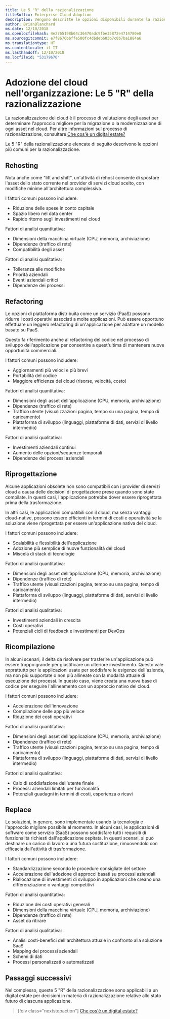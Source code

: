 ```yaml
---
title: Le 5 "R" della razionalizzazione
titleSuffix: Enterprise Cloud Adoption
description: Vengono descritte le opzioni disponibili durante la razionalizzazione di un digital estate
author: BrianBlanchard
ms.date: 12/10/2018
ms.openlocfilehash: 4e2765198b64c36470adc9fbe35872e4714780e8
ms.sourcegitcommit: e7f8676bbffe500fc4d6deb603b7c0b7ba1884a6
ms.translationtype: HT
ms.contentlocale: it-IT
ms.lasthandoff: 12/10/2018
ms.locfileid: "53179670"
---
```

# <a name="enterprise-cloud-adoption-the-5-rs-of-rationalization"></a>Adozione del cloud nell'organizzazione: Le 5 "R" della razionalizzazione

La razionalizzazione del cloud è il processo di valutazione degli asset per determinare l'approccio migliore per la migrazione o la modernizzazione di ogni asset nel cloud. Per altre informazioni sul processo di razionalizzazione, consultare [Che cos'è un digital estate?](overview.md)

Le 5 "R" della razionalizzazione elencate di seguito descrivono le opzioni più comuni per la razionalizzazione.

## <a name="rehost"></a>Rehosting

Nota anche come "lift and shift", un'attività di rehost consente di spostare l'asset dello stato corrente nel provider di servizi cloud scelto, con modifiche minime all'architettura complessiva.

I fattori comuni possono includere:

* Riduzione delle spese in conto capitale
* Spazio libero nel data center
* Rapido ritorno sugli investimenti nel cloud

Fattori di analisi quantitativa:

* Dimensioni della macchina virtuale (CPU, memoria, archiviazione)
* Dipendenze (traffico di rete)
* Compatibilità degli asset

Fattori di analisi qualitativa:

* Tolleranza alle modifiche
* Priorità aziendali
* Eventi aziendali critici
* Dipendenze dei processi

## <a name="refactor"></a>Refactoring

Le opzioni di piattaforma distribuita come un servizio (PaaS) possono ridurre i costi operativi associati a molte applicazioni. Può essere opportuno effettuare un leggero refactoring di un'applicazione per adattare un modello basato su PaaS.

Questo fa riferimento anche al refactoring del codice nel processo di sviluppo dell'applicazione per consentire a quest'ultima di mantenere nuove opportunità commerciali.

I fattori comuni possono includere:

* Aggiornamenti più veloci e più brevi
* Portabilità del codice
* Maggiore efficienza del cloud (risorse, velocità, costo)

Fattori di analisi quantitativa:

* Dimensioni degli asset dell'applicazione (CPU, memoria, archiviazione)
* Dipendenze (traffico di rete)
* Traffico utente (visualizzazioni pagina, tempo su una pagina, tempo di caricamento)
* Piattaforma di sviluppo (linguaggi, piattaforme di dati, servizi di livello intermedio)

Fattori di analisi qualitativa:

* Investimenti aziendali continui
* Aumento delle opzioni/sequenze temporali
* Dipendenze dei processi aziendali

## <a name="rearchitect"></a>Riprogettazione

Alcune applicazioni obsolete non sono compatibili con i provider di servizi cloud a causa delle decisioni di progettazione prese quando sono state compilate. In questi casi, l'applicazione potrebbe dover essere riprogettata prima della trasformazione.

In altri casi, le applicazioni compatibili con il cloud, ma senza vantaggi cloud-native, possono essere efficienti in termini di costi e operatività se la soluzione viene riprogettata per essere un'applicazione nativa del cloud.

I fattori comuni possono includere:

* Scalabilità e flessibilità dell'applicazione
* Adozione più semplice di nuove funzionalità del cloud
* Miscela di stack di tecnologie

Fattori di analisi quantitativa:

* Dimensioni degli asset dell'applicazione (CPU, memoria, archiviazione)
* Dipendenze (traffico di rete)
* Traffico utente (visualizzazioni pagina, tempo su una pagina, tempo di caricamento)
* Piattaforma di sviluppo (linguaggi, piattaforme di dati, servizi di livello intermedio)

Fattori di analisi qualitativa:

* Investimenti aziendali in crescita
* Costi operativi
* Potenziali cicli di feedback e investimenti per DevOps

## <a name="rebuild"></a>Ricompilazione

In alcuni scenari, il delta da risolvere per trasferire un'applicazione può essere troppo grande per giustificare un ulteriore investimento. Questo vale soprattutto per le applicazioni usate per soddisfare le esigenze dell'azienda, ma non più supportate o non più allineate con la modalità attuale di esecuzione dei processi. In questo caso, viene creata una nuova base di codice per eseguire l'allineamento con un approccio nativo del cloud.

I fattori comuni possono includere:

* Accelerazione dell'innovazione
* Compilazione delle app più veloce
* Riduzione dei costi operativi

Fattori di analisi quantitativa:

* Dimensioni degli asset dell'applicazione (CPU, memoria, archiviazione)
* Dipendenze (traffico di rete)
* Traffico utente (visualizzazioni pagina, tempo su una pagina, tempo di caricamento)
* Piattaforma di sviluppo (linguaggi, piattaforme di dati, servizi di livello intermedio)

Fattori di analisi qualitativa:

* Calo di soddisfazione dell'utente finale
* Processi aziendali limitati per funzionalità
* Potenziali guadagni in termini di costi, esperienza o ricavi

## <a name="replace"></a>Replace

Le soluzioni, in genere, sono implementate usando la tecnologia e l'approccio migliore possibile al momento. In alcuni casi, le applicazioni di software come servizio (SaaS) possono soddisfare tutti i requisiti di funzionalità richiesti dall'applicazione ospitata. In questi scenari, si può destinare un carico di lavoro a una futura sostituzione, rimuovendolo con efficacia dall'attività di trasformazione.

I fattori comuni possono includere:

* Standardizzazione secondo le procedure consigliate del settore
* Accelerazione dell'adozione di approcci basati su processi aziendali
* Riallocazione di investimenti di sviluppo in applicazioni che creano una differenziazione o vantaggi competitivi

Fattori di analisi quantitativa:

* Riduzione dei costi operativi generali
* Dimensioni della macchina virtuale (CPU, memoria, archiviazione)
* Dipendenze (traffico di rete)
* Asset da ritirare

Fattori di analisi qualitativa:

* Analisi costi-benefici dell'architettura attuale in confronto alla soluzione SaaS
* Mapping dei processi aziendali
* Schemi di dati
* Processi personalizzati o automatizzati

## <a name="next-steps"></a>Passaggi successivi

Nel complesso, queste 5 "R" della razionalizzazione sono applicabili a un digital estate per decisioni in materia di razionalizzazione relative allo stato futuro di ciascuna applicazione.

> [!div class="nextstepaction"]
> [Che cos'è un digital estate?](overview.md)